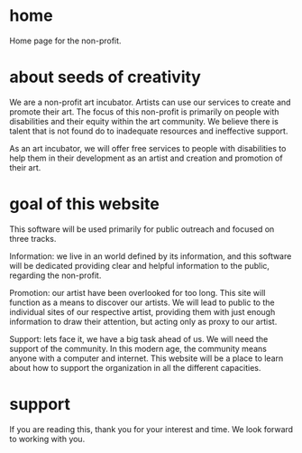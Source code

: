 # home
Home page for the non-profit. 


# about seeds of creativity

We are a non-profit art incubator. Artists can use our services to create and promote their art. The focus of this non-profit is primarily on people with disabilities and their equity within the art community. We believe there is talent that is not found do to inadequate resources and ineffective support. 

As an art incubator, we will offer free services to people with disabilities to help them in their development as an artist 
and creation and promotion of their art.

# goal of this website

This software will be used primarily for public outreach and focused on three tracks. 

Information: we live in an world defined by its information, and this software will be dedicated providing clear and helpful information to the public, regarding the non-profit. 

Promotion: our artist have been overlooked for too long. This site will function as a means to discover our artists. We will lead to public to the individual sites of our respective artist, providing them with just enough information to draw their attention, but acting only as proxy to our artist.

Support: lets face it, we have a big task ahead of us. We will need the support of the community. In this modern age, the community means anyone with a computer and internet. This website will be a place to learn about how to support the organization in all the different capacities.

# support

If you are reading this, thank you for your interest and time. We look forward to working with you.
